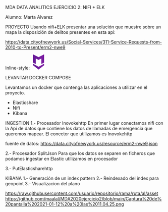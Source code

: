 MDA DATA ANALITICS 
EJERCICIO 2: NIFI + ELK 

Alumno: Marta Alvarez 

PROYECTO 
Usando nifi+ELK presentar una solución que muestre sobre un mapa la disposición de delitos presentes en esta api:

 https://data.cityofnewyork.us/Social-Services/311-Service-Requests-from-2010-to-Present/erm2-nwe9

Inline-style: 
![alt text](https://github.com/adam-p/markdown-here/raw/master/src/common/images/icon48.png "Logo Title Text 1")



LEVANTAR DOCKER COMPOSE 

Levantamos un docker que contenga las aplicaciones a utilizar en el proyecto. 

- Elasticshare
- Nifi
- Kibana 

INGESTION 
1.- Procesador Inovokehttp
En primer lugar conectamos nifi con la Api de datos que contiene los datos de llamadas de emergencia que queremos mapear. El conector que utilizamos es Inovokehttp

fuente de datos: https://data.cityofnewyork.us/resource/erm2-nwe9.json



2.- Procesador SplitJson
Para que los datos se separen en ficheros que podamos ingestar en Elastic utilizamos en procesador 

3.- PutElasticsharehttp



KIBANA 
1.- Generación de un index pattern 
2.- Reindexado del index para geopoint 
3.- Visualizacion del plano 

https://raw.githubusercontent.com/usuario/repositorio/rama/ruta/al/asset
https://github.com/maalal/MDA2020ejercicio2/blob/main/Captura%20de%20pantalla%202021-01-12%20a%20las%2011.04.25.png
